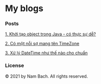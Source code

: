 # My blogs

### Posts

[1. Khởi tạo object trong Java - có thực sự dễ?](https://github.com/nambach/viblo/blob/master/posts/01/Kh%E1%BB%9Fi%20t%E1%BA%A1o%20object%20trong%20Java%20c%C3%B3%20th%E1%BB%B1c%20s%E1%BB%B1%20d%E1%BB%85.md)

[2. Có một nỗi sợ mang tên TimeZone](https://github.com/nambach/viblo/blob/master/posts/02/C%C3%B3%20m%E1%BB%99t%20n%E1%BB%97i%20s%E1%BB%A3%20mang%20t%C3%AAn%20TimeZone.md)

[3. Xử lý DateTime như thế nào cho chuẩn](https://github.com/nambach/viblo/blob/master/posts/03/L%C6%B0u%20ng%C3%A0y%20gi%E1%BB%9D%20nh%C6%B0%20th%E1%BA%BF%20n%C3%A0o%20cho%20chu%E1%BA%A9n.md)

### License

© 2021 by Nam Bach.  All rights reserved.
